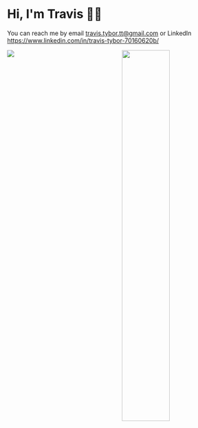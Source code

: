 # Hi, I'm Travis 🙋‍♂️

You can reach me by email travis.tybor.tt@gmail.com  or LinkedIn https://www.linkedin.com/in/travis-tybor-70160620b/

<img align="left" src="https://github-readme-stats.vercel.app/api?username=tygrski&theme=merko&show_icons=true" />

<img align="right" width="47%" src="https://github-readme-stats.vercel.app/api/top-langs/?username=tygrski&layout=compact" />

